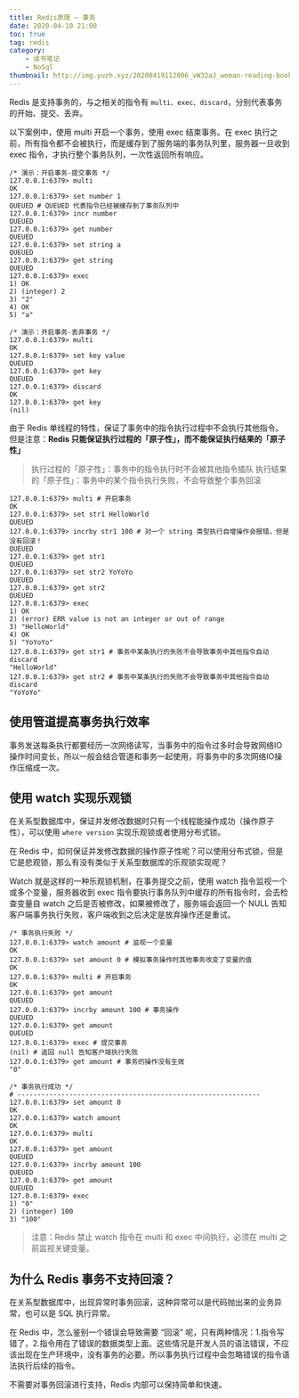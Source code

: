 ```yaml
---
title: Redis原理 — 事务
date: 2020-04-10 21:00
toc: true
tag: redis
category:
    - 读书笔记
    - NoSql
thumbnail: http://img.yuzh.xyz/20200419112006_vW32aJ_woman-reading-book-1498360.jpeg
---
```


Redis 是支持事务的，与之相关的指令有 `multi、exec、discard`，分别代表事务的开始、提交、丢弃。

以下案例中，使用 multi 开启一个事务，使用 exec 结束事务。在 exec 执行之前，所有指令都不会被执行，而是缓存到了服务端的事务队列里，服务器一旦收到 exec 指令，才执行整个事务队列，一次性返回所有响应。
<!-- more -->
```shell
/* 演示：开启事务-提交事务 */
127.0.0.1:6379> multi
OK
127.0.0.1:6379> set number 1
QUEUED # QUEUED 代表指令已经被缓存到了事务队列中
127.0.0.1:6379> incr number
QUEUED
127.0.0.1:6379> get number
QUEUED
127.0.0.1:6379> set string a
QUEUED
127.0.0.1:6379> get string
QUEUED
127.0.0.1:6379> exec
1) OK
2) (integer) 2
3) "2"
4) OK
5) "a"

/* 演示：开启事务-丢弃事务 */
127.0.0.1:6379> multi
OK
127.0.0.1:6379> set key value
QUEUED
127.0.0.1:6379> get key
QUEUED
127.0.0.1:6379> discard
OK
127.0.0.1:6379> get key
(nil)
```

由于 Redis 单线程的特性，保证了事务中的指令执行过程中不会执行其他指令。但是注意：**Redis 只能保证执行过程的「原子性」，而不能保证执行结果的「原子性」**

> 执行过程的「原子性」：事务中的指令执行时不会被其他指令插队
执行结果的「原子性」：事务中的某个指令执行失败，不会导致整个事务回滚

```shell
127.0.0.1:6379> multi # 开启事务
OK
127.0.0.1:6379> set str1 HelloWorld
QUEUED
127.0.0.1:6379> incrby str1 100 # 对一个 string 类型执行自增操作会报错，但是没有回滚！
QUEUED
127.0.0.1:6379> get str1
QUEUED
127.0.0.1:6379> set str2 YoYoYo
QUEUED
127.0.0.1:6379> get str2
QUEUED
127.0.0.1:6379> exec
1) OK
2) (error) ERR value is not an integer or out of range
3) "HelloWorld"
4) OK
5) "YoYoYo"
127.0.0.1:6379> get str1 # 事务中某条执行的失败不会导致事务中其他指令自动 discard
"HelloWorld"
127.0.0.1:6379> get str2 # 事务中某条执行的失败不会导致事务中其他指令自动 discard
"YoYoYo"
```

## 使用管道提高事务执行效率
事务发送每条执行都要经历一次网络读写，当事务中的指令过多时会导致网络IO操作时间变长，所以一般会结合管道和事务一起使用，将事务中的多次网络IO操作压缩成一次。

## 使用 watch 实现乐观锁
在关系型数据库中，保证并发修改数据时只有一个线程能操作成功（操作原子性），可以使用 `where version` 实现乐观锁或者使用分布式锁。

在 Redis 中，如何保证并发修改数据的操作原子性呢？可以使用分布式锁，但是它是悲观锁，那么有没有类似于关系型数据库的乐观锁实现呢？

Watch 就是这样的一种乐观锁机制，在事务提交之前，使用 watch 指令监视一个或多个变量，服务器收到 exec 指令要执行事务队列中缓存的所有指令时，会去检查变量自 watch 之后是否被修改，如果被修改了，服务端会返回一个 NULL 告知客户端事务执行失败，客户端收到之后决定是放弃操作还是重试。

```shell
/* 事务执行失败 */
127.0.0.1:6379> watch amount # 监视一个变量
OK
127.0.0.1:6379> set amount 0 # 模拟事务操作时其他事务改变了变量的值
OK
127.0.0.1:6379> multi # 开启事务
OK
127.0.0.1:6379> get amount
QUEUED
127.0.0.1:6379> incrby amount 100 # 事务操作
QUEUED
127.0.0.1:6379> get amount
QUEUED
127.0.0.1:6379> exec # 提交事务
(nil) # 返回 null 告知客户端执行失败
127.0.0.1:6379> get amount # 事务的操作没有生效
"0"

/* 事务执行成功 */
# -------------------------------------------------------------
127.0.0.1:6379> set amount 0
OK
127.0.0.1:6379> watch amount
OK
127.0.0.1:6379> multi
OK
127.0.0.1:6379> get amount
QUEUED
127.0.0.1:6379> incrby amount 100
QUEUED
127.0.0.1:6379> get amount
QUEUED
127.0.0.1:6379> exec
1) "0"
2) (integer) 100
3) "100"
```

> 注意：Redis 禁止 watch 指令在 multi 和 exec 中间执行，必须在 multi 之前监视关键变量。

## 为什么 Redis 事务不支持回滚？
在关系型数据库中，出现异常时事务回滚，这种异常可以是代码抛出来的业务异常，也可以是 SQL 执行异常。

在 Redis 中，怎么鉴别一个错误会导致需要 “回滚” 呢，只有两种情况：1.指令写错了，2.指令用在了错误的数据类型上面。这些情况是开发人员的语法错误，不应该出现在生产环境中，没有事务的必要。所以事务执行过程中会忽略错误的指令语法执行后续的指令。

不需要对事务回滚进行支持，Redis 内部可以保持简单和快速。
